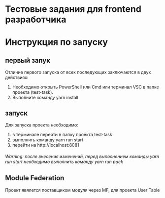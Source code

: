 # Тестовые задания для frontend разработчика

# Инструкция по запуску 

## первый запук 
Отличие первого запуска от всех последующих заключаются в двух действиях:
1) Необходимо открыть PowerShell или Cmd или терминал VSC в папке проекта (test-task). 
2) Выполните команду yarn install


## запуск
Для запуска проекта необходимо:
1) в терминале перейти в папку проекта test-task
2) выполнить команду yarn run start
3) перейти на http://localhost:8081

 ###### Warning: после внесения изменений, перед выполнением команды yarn run start необходимо выполнить команду yarn run pack

## Module Federation
Проект явялется поставщиком модуля через MF, для проекта User Table
